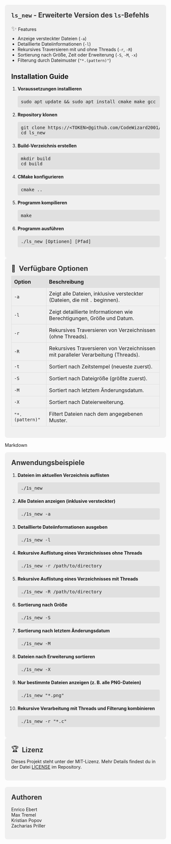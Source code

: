 <div style="background-color: #f0f0f0; padding: 20px; border-radius: 8px;">
  <h2 style="color: #333; margin-top: 0;"><code>ls_new</code> - Erweiterte Version des <code>ls</code>-Befehls</h2>

  <div style="margin-top: 10px;">
    <span style="font-size: 1.5em; color: #666;">✨</span> Features
  </div>

  <ul style="list-style-type: disc; padding-left: 20px; margin-top: 10px;">
    <li>Anzeige versteckter Dateien (<code>-a</code>)</li>
    <li>Detaillierte Dateiinformationen (<code>-l</code>)</li>
    <li>Rekursives Traversieren mit und ohne Threads (<code>-r</code>, <code>-R</code>)</li>
    <li>Sortierung nach Größe, Zeit oder Erweiterung (<code>-S</code>, <code>-M</code>, <code>-x</code>)</li>
    <li>Filterung durch Dateimuster (<code>"*.(pattern)"</code>)</li>
  </ul>

 <h2>Installation Guide</h2>
  <ol style="padding-left: 20px; margin-top: 10px;">
    <li>
      <p><strong>Voraussetzungen installieren</strong></p>
      <pre style="background-color: #e0e0e0; padding: 10px; border-radius: 4px; font-family: monospace; overflow-x: auto;">sudo apt update && sudo apt install cmake make gcc</pre>
    </li>
    <li>
      <p><strong>Repository klonen</strong></p>
      <pre style="background-color: #e0e0e0; padding: 10px; border-radius: 4px; font-family: monospace; overflow-x: auto;">git clone https://&lt;TOKEN&gt;@github.com/CodeWizard2001/ls_new
cd ls_new</pre>
    </li>
    <li>
      <p><strong>Build-Verzeichnis erstellen</strong></p>
      <pre style="background-color: #e0e0e0; padding: 10px; border-radius: 4px; font-family: monospace; overflow-x: auto;">mkdir build
cd build</pre>
    </li>
    <li>
      <p><strong>CMake konfigurieren</strong></p>
      <pre style="background-color: #e0e0e0; padding: 10px; border-radius: 4px; font-family: monospace; overflow-x: auto;">cmake ..</pre>
    </li>
    <li>
      <p><strong>Programm kompilieren</strong></p>
      <pre style="background-color: #e0e0e0; padding: 10px; border-radius: 4px; font-family: monospace; overflow-x: auto;">make</pre>
    </li>
    <li>
      <p><strong>Programm ausführen</strong></p>
      <pre style="background-color: #e0e0e0; padding: 10px; border-radius: 4px; font-family: monospace; overflow-x: auto;">./ls_new [Optionen] [Pfad]</pre>
    </li>
  </ol>
</div>

<div style="background-color: #f0f0f0; padding: 20px; border-radius: 8px;">
  <div style="display: flex; align-items: center;">
    <span style="font-size: 1.5em; margin-right: 10px;">🔧</span><h2 style="color: #333; margin-top: 0; margin-bottom: 0;">Verfügbare Optionen</h2>
  </div>

  <table style="width: 100%; border-collapse: collapse; margin-top: 10px;">
    <thead>
      <tr style="background-color: #e0e0e0;">
        <th style="padding: 8px; text-align: left; border: 1px solid #ddd;">Option</th>
        <th style="padding: 8px; text-align: left; border: 1px solid #ddd;">Beschreibung</th>
      </tr>
    </thead>
    <tbody>
      <tr>
        <td style="padding: 8px; border: 1px solid #ddd;"><code>-a</code></td>
        <td style="padding: 8px; border: 1px solid #ddd;">Zeigt alle Dateien, inklusive versteckter (Dateien, die mit <code>.</code> beginnen).</td>
      </tr>
      <tr>
        <td style="padding: 8px; border: 1px solid #ddd;"><code>-l</code></td>
        <td style="padding: 8px; border: 1px solid #ddd;">Zeigt detaillierte Informationen wie Berechtigungen, Größe und Datum.</td>
      </tr>
      <tr>
        <td style="padding: 8px; border: 1px solid #ddd;"><code>-r</code></td>
        <td style="padding: 8px; border: 1px solid #ddd;">Rekursives Traversieren von Verzeichnissen (ohne Threads).</td>
      </tr>
      <tr>
        <td style="padding: 8px; border: 1px solid #ddd;"><code>-R</code></td>
        <td style="padding: 8px; border: 1px solid #ddd;">Rekursives Traversieren von Verzeichnissen mit paralleler Verarbeitung (Threads).</td>
      </tr>
      <tr>
        <td style="padding: 8px; border: 1px solid #ddd;"><code>-t</code></td>
        <td style="padding: 8px; border: 1px solid #ddd;">Sortiert nach Zeitstempel (neueste zuerst).</td>
      </tr>
      <tr>
        <td style="padding: 8px; border: 1px solid #ddd;"><code>-S</code></td>
        <td style="padding: 8px; border: 1px solid #ddd;">Sortiert nach Dateigröße (größte zuerst).</td>
      </tr>
      <tr>
        <td style="padding: 8px; border: 1px solid #ddd;"><code>-M</code></td>
        <td style="padding: 8px; border: 1px solid #ddd;">Sortiert nach letztem Änderungsdatum.</td>
      </tr>
      <tr>
        <td style="padding: 8px; border: 1px solid #ddd;"><code>-X</code></td>
        <td style="padding: 8px; border: 1px solid #ddd;">Sortiert nach Dateierweiterung.</td>
      </tr>
      <tr>
        <td style="padding: 8px; border: 1px solid #ddd;"><code>"*.(pattern)"</code></td>
        <td style="padding: 8px; border: 1px solid #ddd;">Filtert Dateien nach dem angegebenen Muster.</td>
      </tr>
    </tbody>
  </table>
</div>

Markdown

<div style="background-color: #f0f0f0; padding: 20px; border-radius: 8px;">
  <h2 style="color: #333; margin-top: 0;">Anwendungsbeispiele</h2>

  <ol style="padding-left: 20px; margin-top: 10px;">
    <li>
      <p><strong>Dateien im aktuellen Verzeichnis auflisten</strong></p>
      <pre style="background-color: #e0e0e0; padding: 10px; border-radius: 4px; font-family: monospace; overflow-x: auto;">./1s_new</pre>
    </li>
    <li>
      <p><strong>Alle Dateien anzeigen (inklusive versteckter)</strong></p>
      <pre style="background-color: #e0e0e0; padding: 10px; border-radius: 4px; font-family: monospace; overflow-x: auto;">./1s_new -a</pre>
    </li>
    <li>
      <p><strong>Detaillierte Dateiinformationen ausgeben</strong></p>
      <pre style="background-color: #e0e0e0; padding: 10px; border-radius: 4px; font-family: monospace; overflow-x: auto;">./1s_new -l</pre>
    </li>
    <li>
      <p><strong>Rekursive Auflistung eines Verzeichnisses ohne Threads</strong></p>
      <pre style="background-color: #e0e0e0; padding: 10px; border-radius: 4px; font-family: monospace; overflow-x: auto;">./1s_new -r /path/to/directory</pre>
    </li>
    <li>
      <p><strong>Rekursive Auflistung eines Verzeichnisses mit Threads</strong></p>
      <pre style="background-color: #e0e0e0; padding: 10px; border-radius: 4px; font-family: monospace; overflow-x: auto;">./1s_new -R /path/to/directory</pre>
    </li>
    <li>
      <p><strong>Sortierung nach Größe</strong></p>
      <pre style="background-color: #e0e0e0; padding: 10px; border-radius: 4px; font-family: monospace; overflow-x: auto;">./1s_new -S</pre>
    </li>
    <li>
      <p><strong>Sortierung nach letztem Änderungsdatum</strong></p>
      <pre style="background-color: #e0e0e0; padding: 10px; border-radius: 4px; font-family: monospace; overflow-x: auto;">./1s_new -M</pre>
    </li>
    <li>
      <p><strong>Dateien nach Erweiterung sortieren</strong></p>
      <pre style="background-color: #e0e0e0; padding: 10px; border-radius: 4px; font-family: monospace; overflow-x: auto;">./1s_new -X</pre>
    </li>
    <li>
      <p><strong>Nur bestimmte Dateien anzeigen (z. B. alle PNG-Dateien)</strong></p>
      <pre style="background-color: #e0e0e0; padding: 10px; border-radius: 4px; font-family: monospace; overflow-x: auto;">./1s_new "*.png"</pre>
    </li>
    <li>
      <p><strong>Rekursive Verarbeitung mit Threads und Filterung kombinieren</strong></p>
      <pre style="background-color: #e0e0e0; padding: 10px; border-radius: 4px; font-family: monospace; overflow-x: auto;">./1s_new -r "*.c"</pre>
    </li>
  </ol>
</div>

<div style="background-color: #f0f0f0; padding: 20px; border-radius: 8px;">
  <div style="display: flex; align-items: center;">
    <span style="font-size: 1.5em; margin-right: 10px;">🏆</span><h2 style="color: #333; margin-top: 0; margin-bottom: 0;">Lizenz</h2>
  </div>

  <p style="margin-top: 10px;">Dieses Projekt steht unter der MIT-Lizenz. Mehr Details findest du in der Datei <a href="LICENSE">LICENSE</a> im Repository.</p> 
</div>

<div style="background-color: #f0f0f0; padding: 20px; border-radius: 8px; margin-top: 20px;">
  <h2 style="color: #333; margin-top: 0;">Authoren</h2>

  <div style="margin-top: 10px;">
    <ul style="list-style-type: none; padding-left: 0;">
      <li>Enrico Ebert</li>
      <li>Max Tremel</li>
      <li>Kristian Popov</li>
      <li>Zacharias Priller</li>
    </ul>
  </div>
</div>
